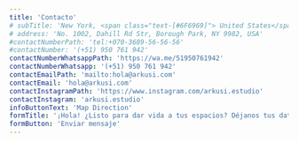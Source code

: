 ```yaml
---
title: 'Contacto'
# subTitle: 'New York, <span class="text-[#6F6969]"> United States</span>'
# address: 'No. 1002, Dahill Rd Str, Borough Park, NY 9982, USA'
#contactNumberPath: 'tel:+070-3689-56-56-56'
#contactNumber: '(+51) 950 761 942'
contactNumberWhatsappPath: 'https://wa.me/51950761942'
contactNumberWhatsapp: '(+51) 950 761 942'
contactEmailPath: 'mailto:hola@arkusi.com'
contactEmail: 'hola@arkusi.com'
contactInstagramPath: 'https://www.instagram.com/arkusi.estudio'
contactInstagram: 'arkusi.estudio'
infoButtonText: 'Map Direction'
formTitle: '¡Hola! ¿Listo para dar vida a tus espacios? Déjanos tus datos para asesorarte'
formButton: 'Enviar mensaje'
---
```

